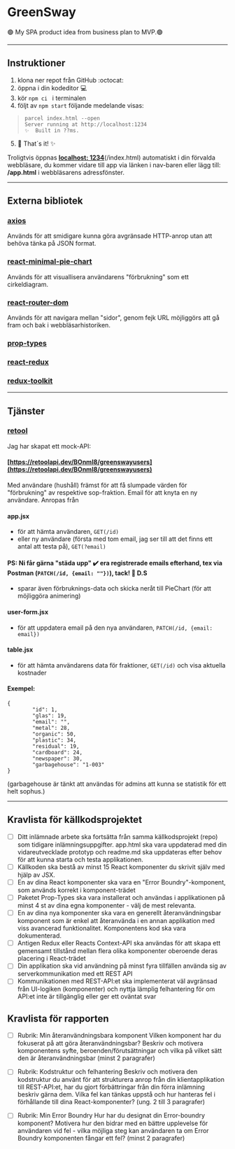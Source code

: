 # GreenSway
🟢 My SPA product idea from business plan to MVP.🟢
________________________________________________________________________________________________________________________________________________________________________________
## Instruktioner

1. klona ner repot från GitHub :octocat:
2. öppna i din kodeditor :computer:
3. kör ```npm ci ``` i terminalen 
4. följt av ```npm start``` följande medelande visas: 
 > ```green-sway@1.0.0 start
 > parcel index.html --open
 > Server running at http://localhost:1234 
 > ✨  Built in ??ms.

5. 🚀 That´s it!  ✨

Troligtvis öppnas **[localhost: 1234](http://localhost:1234)**(/index.html) automatiskt i din förvalda webbläsare, du kommer vidare till app via länken i nav-baren eller lägg till: **/app.html** i webbläsarens adressfönster.
________________________________________________________________________________________________________________________________________________________________________________
## Externa bibliotek

### [axios](https://www.npmjs.com/package/axios)
Används för att smidigare kunna göra avgränsade HTTP-anrop utan att behöva tänka på JSON format.

### [react-minimal-pie-chart](https://www.npmjs.com/package/react-minimal-pie-chart)
Används för att visuallisera användarens "förbrukning" som ett cirkeldiagram.

### [react-router-dom](https://www.npmjs.com/package/react-router-dom)
Används för att navigara mellan "sidor", genom fejk URL möjliggörs att gå fram och bak i webbläsarhistoriken.

### [prop-types](https://www.npmjs.com/package/proptypes)

### [react-redux](https://www.npmjs.com/package/react-redux)

### [redux-toolkit](https://www.npmjs.com/package/@reduxjs/toolkit)
________________________________________________________________________________________________________________________________________________________________________________
## Tjänster

### [retool](https://retool.com/api-generator/)
Jag har skapat ett mock-API: 
#### [https://retoolapi.dev/BOnmI8/greenswayusers](https://retoolapi.dev/BOnmI8/greenswayusers)
Med användare (hushåll) främst för att få slumpade värden för "förbrukning" av respektive sop-fraktion. Email för att knyta en ny användare. 
Anropas från 
#### app.jsx 
* för att hämta användaren, ```GET(/id)``` 
* eller ny användare (första med tom email, jag ser till att det finns ett antal att testa på), ```GET(?email)```
#### PS: Ni får gärna "städa upp" ✔️ era registrerade emails efterhand, tex via Postman (```PATCH(/id, {email: ""})```), tack! 🤗 D.S 
* sparar även förbruknings-data och skicka neråt till PieChart (för att möjliggöra animering)
#### user-form.jsx
* för att uppdatera email på den nya användaren, ```PATCH(/id, {email: email})``` 
#### table.jsx
* för att hämta användarens data för fraktioner, ```GET(/id)``` och visa aktuella kostnader
#### Exempel:
```
{
        "id": 1,
        "glas": 19,
        "email": "",
        "metal": 28,
        "organic": 50,
        "plastic": 34,
        "residual": 19,
        "cardboard": 24,
        "newspaper": 30,
        "garbagehouse": "1-003"
}
```
(garbagehouse är tänkt att användas för admins att kunna se statistik för ett helt sophus.)


________________________________________________________________________________________________________________________________________________________________________________
## Kravlista för källkodsprojektet

- [ ] Ditt inlämnade arbete ska fortsätta från samma källkodsprojekt (repo) som tidigare inlämningsuppgifter. app.html ska vara uppdaterad med din vidareutvecklade prototyp och readme.md ska uppdateras efter behov för att kunna starta och testa applikationen.
- [ ] Källkoden ska bestå av minst 15 React komponenter du skrivit själv med hjälp av JSX.
- [ ] En av dina React komponenter ska vara en "Error Boundry"-komponent, som används korrekt i komponent-trädet
- [ ] Paketet Prop-Types ska vara installerat och användas i applikationen på minst 4 st av dina egna komponenter - välj de mest relevanta.
- [ ] En av dina nya komponenter ska vara en generellt återanvändningsbar komponent som är enkel att återanvända i en annan applikation med viss avancerad funktionalitet. Komponentens kod ska vara dokumenterad.
- [ ] Antigen Redux eller Reacts Context-API ska användas för att skapa ett gemensamt tillstånd mellan flera olika komponenter oberoende deras placering i React-trädet
- [ ] Din applikation ska vid användning på minst fyra tillfällen använda sig av serverkommunikation med ett REST API
- [ ] Kommunikationen med REST-API:et ska implementerat väl avgränsad från UI-logiken (komponenter) och nyttja lämplig felhantering för om API:et inte är tillgänglig eller ger ett oväntat svar

## Kravlista för rapporten

- [ ] Rubrik: Min återanvändningsbara komponent
Vilken komponent har du fokuserat på att göra återanvändningsbar? Beskriv och motivera komponentens syfte, beroenden/förutsättningar och vilka på vilket sätt den är återanvändningsbar (minst 2 paragrafer)
- [ ] Rubrik: Kodstruktur och felhantering
Beskriv och motivera den kodstruktur du använt för att strukturera anrop från din klientapplikation till REST-API:et, har du gjort förbättringar från din förra inlämning beskriv gärna dem. Vilka fel kan tänkas uppstå och hur hanteras fel i förhållande till dina React-komponenter? (ung. 2 till 3 paragrafer)
- [ ] Rubrik: Min Error Boundry
Hur har du designat din Error-boundry komponent? Motivera hur den bidrar med en bättre upplevelse för användaren vid fel - vilka möjliga steg kan användaren ta om Error Boundry komponenten fångar ett fel? (minst 2 paragrafer)

